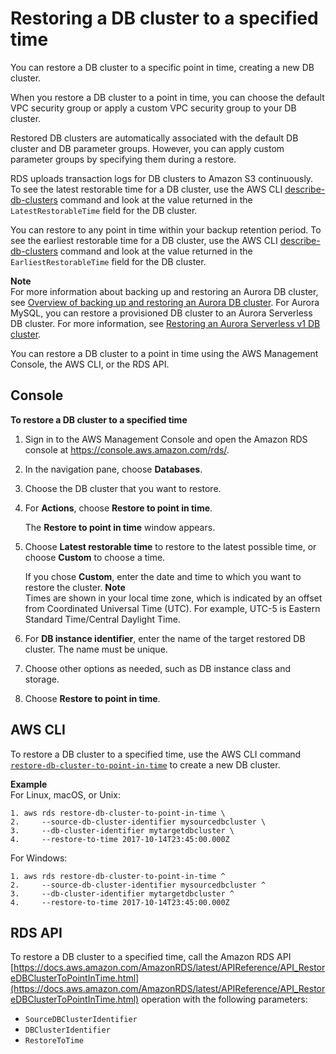 # Restoring a DB cluster to a specified time<a name="USER_PIT"></a>

You can restore a DB cluster to a specific point in time, creating a new DB cluster\.

When you restore a DB cluster to a point in time, you can choose the default VPC security group or apply a custom VPC security group to your DB cluster\.

Restored DB clusters are automatically associated with the default DB cluster and DB parameter groups\. However, you can apply custom parameter groups by specifying them during a restore\.

RDS uploads transaction logs for DB clusters to Amazon S3 continuously\. To see the latest restorable time for a DB cluster, use the AWS CLI [describe\-db\-clusters](https://docs.aws.amazon.com/cli/latest/reference/rds/describe-db-clusters.html) command and look at the value returned in the `LatestRestorableTime` field for the DB cluster\.

You can restore to any point in time within your backup retention period\. To see the earliest restorable time for a DB cluster, use the AWS CLI [describe\-db\-clusters](https://docs.aws.amazon.com/cli/latest/reference/rds/describe-db-clusters.html) command and look at the value returned in the `EarliestRestorableTime` field for the DB cluster\.

**Note**  
For more information about backing up and restoring an Aurora DB cluster, see [Overview of backing up and restoring an Aurora DB cluster](Aurora.Managing.Backups.md)\. For Aurora MySQL, you can restore a provisioned DB cluster to an Aurora Serverless DB cluster\. For more information, see [Restoring an Aurora Serverless v1 DB cluster](aurora-serverless.restorefromsnapshot.md)\.

You can restore a DB cluster to a point in time using the AWS Management Console, the AWS CLI, or the RDS API\.

## Console<a name="USER_PIT.CON"></a>

**To restore a DB cluster to a specified time**

1. Sign in to the AWS Management Console and open the Amazon RDS console at [https://console\.aws\.amazon\.com/rds/](https://console.aws.amazon.com/rds/)\.

1. In the navigation pane, choose **Databases**\.

1. Choose the DB cluster that you want to restore\.

1. For **Actions**, choose **Restore to point in time**\.

   The **Restore to point in time** window appears\.

1. Choose **Latest restorable time** to restore to the latest possible time, or choose **Custom** to choose a time\.

   If you chose **Custom**, enter the date and time to which you want to restore the cluster\.
**Note**  
Times are shown in your local time zone, which is indicated by an offset from Coordinated Universal Time \(UTC\)\. For example, UTC\-5 is Eastern Standard Time/Central Daylight Time\.

1. For **DB instance identifier**, enter the name of the target restored DB cluster\. The name must be unique\.

1. Choose other options as needed, such as DB instance class and storage\.

1. Choose **Restore to point in time**\.

## AWS CLI<a name="USER_PIT.CLI"></a>

To restore a DB cluster to a specified time, use the AWS CLI command [ `restore-db-cluster-to-point-in-time`](https://docs.aws.amazon.com/cli/latest/reference/rds/restore-db-cluster-to-point-in-time.html) to create a new DB cluster\.

**Example**  
For Linux, macOS, or Unix:  

```
1. aws rds restore-db-cluster-to-point-in-time \
2.     --source-db-cluster-identifier mysourcedbcluster \
3.     --db-cluster-identifier mytargetdbcluster \
4.     --restore-to-time 2017-10-14T23:45:00.000Z
```
For Windows:  

```
1. aws rds restore-db-cluster-to-point-in-time ^
2.     --source-db-cluster-identifier mysourcedbcluster ^
3.     --db-cluster-identifier mytargetdbcluster ^
4.     --restore-to-time 2017-10-14T23:45:00.000Z
```

## RDS API<a name="USER_PIT.API"></a>

To restore a DB cluster to a specified time, call the Amazon RDS API [https://docs.aws.amazon.com/AmazonRDS/latest/APIReference/API_RestoreDBClusterToPointInTime.html](https://docs.aws.amazon.com/AmazonRDS/latest/APIReference/API_RestoreDBClusterToPointInTime.html) operation with the following parameters:
+ `SourceDBClusterIdentifier`
+ `DBClusterIdentifier`
+ `RestoreToTime`